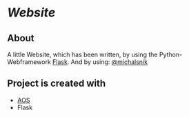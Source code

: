 # _Website_ 

## About
A little Website, which has been written, by using the Python-Webframework [Flask](https://flask.palletsprojects.com/en/2.1.x/). 
And by using: [@michalsnik](https://github.com/michalsnik/aos)

## Project is created with
* [AOS](https://github.com/michalsnik/aos)
* Flask
